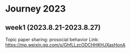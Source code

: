 # Journey 2023
## week1 (2023.8.21-2023.8.27)
Topic paper sharing: prosocial behavior
Link: https://mp.weixin.qq.com/s/GhfLLzcODCHHKHJXasHonA
